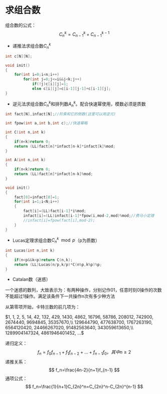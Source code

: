 # 求组合数



组合数的公式：
$$
C_n^k=C_{n-1}^k+C_{n-1}^{k-1}
$$




* 递推法求组合数$C_n^k$

~~~c++
int c[N][N];

void init()
{
    for(int i=0;i<n;i++)
        for(int j=0;j<=i&&j<k;j++)
            if(!j)c[i][j]=1;
    		else c[i][j]=c[i-1][j-1]+c[i-1][j];
}
~~~



* 逆元法求组合数$C^k_n$和排列数$A_n^k$。配合快速幂使用，模数必须是质数

~~~c++
int fact[N],infact[N];//阶乘和它的倒数(这里可以用逆元)

int fpow(int a,int b,int c);//快速幂略

int C(int n,int k)
{
    if(n<k)return 0;
    return (LL)fact[n]*infact[n-k]*infact[k]%mod;
}

int A(int n,int k)
{
    if(n<k)return 0;
    return (LL)fact[n]*infact[n-k]%mod;
}

void init()
{
    fact[0]=infact[0]=1;
    for(int i=1;i<N;i++)
    {
        fact[i]=(LL)fact[i-1]*i%mod;
        infact[i]=(LL)infact[i-1]*fpow(i,mod-2,mod)%mod;//费马小定理
        //infact[i]=fpow(fact[i],mod-2);
    }
}
~~~



* Lucas定理求组合数$C_n^k\mod p$（p为质数）

~~~c++
int Lucas(int n,int k)
{
    if(n<p&&k<p)return C(n,k);
    return (LL)Lucas(n/p,k/p)*C(n%p,k%p)%p;
}
~~~



* Catalan数（迷惑）

一个迷惑的数列，大致表示为：有两种操作，分别记作01，任意时刻0操作的次数不能超过1操作。满足该条件下一共操作n次有多少种方法

从第零项开始，卡特兰数的前几项为：

$1, 1, 2, 5, 14, 42, 132, 429, 1430, 4862, 16796, 58786, 208012, 742900, 2674440, 9694845, 35357670,\\ 129644790, 477638700, 1767263190, 6564120420, 24466267020, 91482563640, 343059613650,\\ 1289904147324, 4861946401452, ...$

递归定义：
$$
f_n=f_0f_{n-1}+f_1f_{n-2}+...+f_{n-1}f_0，其中n≥2
$$
递推关系：
$$
f_n=\frac{4n-2}{n+1}f_{n-1}
$$
通项公式：
$$
f_n=\frac{1}{n+1}C_{2n}^n=C_{2n}^n-C_{2n}^{n-1}
$$
